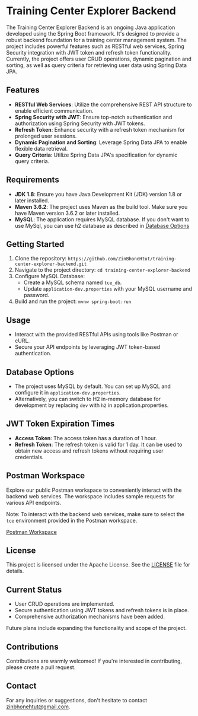 # Training Center Explorer Backend

The Training Center Explorer Backend is an ongoing Java application developed using the Spring Boot framework. It's designed to provide a robust backend foundation for a training center management system. The project includes powerful features such as RESTful web services, Spring Security integration with JWT token and refresh token functionality. Currently, the project offers user CRUD operations, dynamic pagination and sorting, as well as query criteria for retrieving user data using Spring Data JPA.

## Features

- **RESTful Web Services**: Utilize the comprehensive REST API structure to enable efficient communication.
- **Spring Security with JWT**: Ensure top-notch authentication and authorization using Spring Security with JWT tokens.
- **Refresh Token**: Enhance security with a refresh token mechanism for prolonged user sessions.
- **Dynamic Pagination and Sorting**: Leverage Spring Data JPA to enable flexible data retrieval.
- **Query Criteria**:  Utilize Spring Data JPA's specification for dynamic query criteria.

## Requirements

- **JDK 1.8**: Ensure you have Java Development Kit (JDK) version 1.8 or later installed.
- **Maven 3.6.2**: The project uses Maven as the build tool. Make sure you have Maven version 3.6.2 or later installed.
- **MySQL**: The application requires MySQL database. If you don't want to use MySql, you can use h2 database as described in [Database Options](#database_options)

## Getting Started

1. Clone the repository: `https://github.com/ZinBhoneHtut/training-center-explorer-backend.git`
2. Navigate to the project directory: `cd training-center-explorer-backend`
3. Configure MySQL Database:
    - Create a MySQL schema named `tce_db`.
    - Update `application-dev.properties` with your MySQL username and password.
4. Build and run the project: `mvnw spring-boot:run`

## Usage

- Interact with the provided RESTful APIs using tools like Postman or cURL.
- Secure your API endpoints by leveraging JWT token-based authentication.

## Database Options
<a name="database_options"></a>
- The project uses MySQL by default. You can set up MySQL and configure it in `application-dev.properties`.
- Alternatively, you can switch to H2 in-memory database for development by replacing `dev` with `h2` in application.properties.

## JWT Token Expiration Times

- **Access Token**: The access token has a duration of 1 hour.
- **Refresh Token**: The refresh token is valid for 1 day. It can be used to obtain new access and refresh tokens without requiring user credentials.

## Postman Workspace

Explore our public Postman workspace to conveniently interact with the backend web services. The workspace includes sample requests for various API endpoints.

Note: To interact with the backend web services, make sure to select the `tce` environment provided in the Postman workspace.

[Postman Workspace](https://www.postman.com/zin-bhone-htut/workspace/zin-bhone-htut-public-workspace/collection/7812344-9ca4be37-ace8-4067-abb8-b782c513ec34?action=share&creator=7812344)

## License

This project is licensed under the Apache License. See the [LICENSE](LICENSE) file for details.

## Current Status

- User CRUD operations are implemented.
- Secure authentication using JWT tokens and refresh tokens is in place.
- Comprehensive authorization mechanisms have been added.

Future plans include expanding the functionality and scope of the project.

## Contributions

Contributions are warmly welcomed! If you're interested in contributing, please create a pull request.

## Contact

For any inquiries or suggestions, don't hesitate to contact [zinbhonehtut@gmail.com](mailto:zinbhonehtut@gmail.com).
